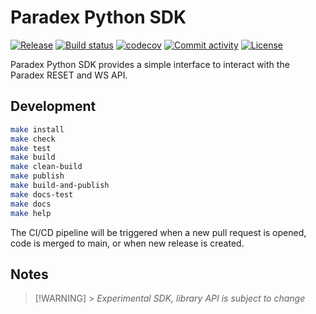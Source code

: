 # Paradex Python SDK

[![Release](https://img.shields.io/github/v/release/tradeparadex/paradex-py)](https://img.shields.io/github/v/release/tradeparadex/paradex-py)
[![Build status](https://img.shields.io/github/actions/workflow/status/tradeparadex/paradex-py/main.yml?branch=main)](https://github.com/tradeparadex/paradex-py/actions/workflows/main.yml?query=branch%3Amain)
[![codecov](https://codecov.io/gh/tradeparadex/paradex-py/branch/main/graph/badge.svg)](https://codecov.io/gh/tradeparadex/paradex-py)
[![Commit activity](https://img.shields.io/github/commit-activity/m/tradeparadex/paradex-py)](https://img.shields.io/github/commit-activity/m/tradeparadex/paradex-py)
[![License](https://img.shields.io/github/license/tradeparadex/paradex-py)](https://img.shields.io/github/license/tradeparadex/paradex-py)

Paradex Python SDK provides a simple interface to interact with the Paradex RESET and WS API.

## Development

```bash
make install
make check
make test
make build
make clean-build
make publish
make build-and-publish
make docs-test
make docs
make help
```

The CI/CD pipeline will be triggered when a new pull request is opened, code is merged to main, or when new release is created.

## Notes

> [!WARNING] > _Experimental SDK, library API is subject to change_
